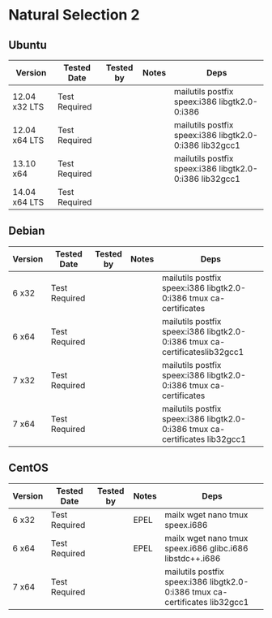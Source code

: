 # Natural Selection 2
## Ubuntu
Version      |Tested Date  |Tested by|Notes|Deps
-------------|-------------|---------|-----|-------------------------------------------------------|
12.04 x32 LTS|Test Required|         |     |mailutils postfix speex:i386 libgtk2.0-0:i386          |
12.04 x64 LTS|Test Required|         |     |mailutils postfix speex:i386 libgtk2.0-0:i386 lib32gcc1|
13.10 x64    |Test Required|         |     |mailutils postfix speex:i386 libgtk2.0-0:i386 lib32gcc1|
14.04 x64 LTS|Test Required|         |     |                                                       |
## Debian
Version      |Tested Date  |Tested by|Notes|Deps
-------------|-------------|---------|-----|-------------------------------------------------------------------|
6 x32        |Test Required|         |     |mailutils postfix speex:i386 libgtk2.0-0:i386 tmux ca-certificates |
6 x64        |Test Required|         |     |mailutils postfix speex:i386 libgtk2.0-0:i386 tmux ca-certificateslib32gcc1|
7 x32        |Test Required|         |     |mailutils postfix speex:i386 libgtk2.0-0:i386 tmux ca-certificates           |
7 x64        |Test Required|         |     |mailutils postfix speex:i386 libgtk2.0-0:i386 tmux ca-certificates lib32gcc1 |

## CentOS

Version      |Tested Date  |Tested by|Notes|Deps
-------------|-------------|---------|-----|-------------------------------------------------------------------|
6 x32        |Test Required|         |EPEL |mailx wget nano tmux speex.i686                                    |
6 x64        |Test Required|         |EPEL |mailx wget nano tmux speex.i686  glibc.i686 libstdc++.i686         |
7 x64        |Test Required|         |     |mailutils postfix speex:i386 libgtk2.0-0:i386 tmux ca-certificates lib32gcc1 |
